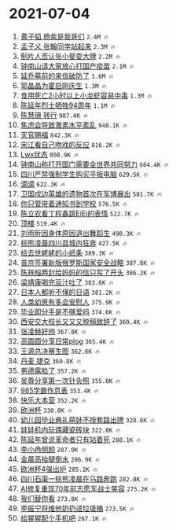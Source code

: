 # 2021-07-04

1. [黄子韬 杨紫是我哥们](https://s.weibo.com/weibo?q=%E9%BB%84%E5%AD%90%E9%9F%AC%20%E6%9D%A8%E7%B4%AB%E6%98%AF%E6%88%91%E5%93%A5%E4%BB%AC&Refer=top) `2.4M 🔥`
1. [孟子义 张翰同学站起来](https://s.weibo.com/weibo?q=%E5%AD%9F%E5%AD%90%E4%B9%89%20%E5%BC%A0%E7%BF%B0%E5%90%8C%E5%AD%A6%E7%AB%99%E8%B5%B7%E6%9D%A5&Refer=top) `2.3M 🔥`
1. [制片人否认张小斐耍大牌](https://s.weibo.com/weibo?q=%23%E5%88%B6%E7%89%87%E4%BA%BA%E5%90%A6%E8%AE%A4%E5%BC%A0%E5%B0%8F%E6%96%90%E8%80%8D%E5%A4%A7%E7%89%8C%23&Refer=top) `2.2M 🔥`
1. [钟南山请大家放心打国产疫苗](https://s.weibo.com/weibo?q=%23%E9%92%9F%E5%8D%97%E5%B1%B1%E8%AF%B7%E5%A4%A7%E5%AE%B6%E6%94%BE%E5%BF%83%E6%89%93%E5%9B%BD%E4%BA%A7%E7%96%AB%E8%8B%97%23&Refer=top) `2.1M 🔥`
1. [延乔墓前的来信破防了](https://s.weibo.com/weibo?q=%23%E5%BB%B6%E4%B9%94%E5%A2%93%E5%89%8D%E7%9A%84%E6%9D%A5%E4%BF%A1%E7%A0%B4%E9%98%B2%E4%BA%86%23&Refer=top) `1.6M 🔥`
1. [郭晶晶为霍启刚庆生](https://s.weibo.com/weibo?q=%23%E9%83%AD%E6%99%B6%E6%99%B6%E4%B8%BA%E9%9C%8D%E5%90%AF%E5%88%9A%E5%BA%86%E7%94%9F%23&Refer=top) `1.3M 🔥`
1. [食用死亡2小时以上小龙虾容易中毒](https://s.weibo.com/weibo?q=%23%E9%A3%9F%E7%94%A8%E6%AD%BB%E4%BA%A12%E5%B0%8F%E6%97%B6%E4%BB%A5%E4%B8%8A%E5%B0%8F%E9%BE%99%E8%99%BE%E5%AE%B9%E6%98%93%E4%B8%AD%E6%AF%92%23&Refer=top) `1.3M 🔥`
1. [陈延年烈士牺牲94周年](https://s.weibo.com/weibo?q=%23%E9%99%88%E5%BB%B6%E5%B9%B4%E7%83%88%E5%A3%AB%E7%89%BA%E7%89%B294%E5%91%A8%E5%B9%B4%23&Refer=top) `1.1M 🔥`
1. [陈慧珊 转行](https://s.weibo.com/weibo?q=%E9%99%88%E6%85%A7%E7%8F%8A%20%E8%BD%AC%E8%A1%8C&Refer=top) `987.4K 🔥`
1. [焦虑会导致激素水平紊乱](https://s.weibo.com/weibo?q=%23%E7%84%A6%E8%99%91%E4%BC%9A%E5%AF%BC%E8%87%B4%E6%BF%80%E7%B4%A0%E6%B0%B4%E5%B9%B3%E7%B4%8A%E4%B9%B1%23&Refer=top) `948.1K 🔥`
1. [天官赐福](https://s.weibo.com/weibo?q=%E5%A4%A9%E5%AE%98%E8%B5%90%E7%A6%8F&Refer=top) `842.3K 🔥`
1. [宋江看自己吻戏的反应](https://s.weibo.com/weibo?q=%23%E5%AE%8B%E6%B1%9F%E7%9C%8B%E8%87%AA%E5%B7%B1%E5%90%BB%E6%88%8F%E7%9A%84%E5%8F%8D%E5%BA%94%23&Refer=top) `816.2K 🔥`
1. [Lwx状态](https://s.weibo.com/weibo?q=%23Lwx%E7%8A%B6%E6%80%81%23&Refer=top) `808.9K 🔥`
1. [钟南山称打开国门需要全世界共同努力](https://s.weibo.com/weibo?q=%23%E9%92%9F%E5%8D%97%E5%B1%B1%E7%A7%B0%E6%89%93%E5%BC%80%E5%9B%BD%E9%97%A8%E9%9C%80%E8%A6%81%E5%85%A8%E4%B8%96%E7%95%8C%E5%85%B1%E5%90%8C%E5%8A%AA%E5%8A%9B%23&Refer=top) `664.4K 🔥`
1. [四川严禁强制学生购买平板电脑](https://s.weibo.com/weibo?q=%23%E5%9B%9B%E5%B7%9D%E4%B8%A5%E7%A6%81%E5%BC%BA%E5%88%B6%E5%AD%A6%E7%94%9F%E8%B4%AD%E4%B9%B0%E5%B9%B3%E6%9D%BF%E7%94%B5%E8%84%91%23&Refer=top) `629.5K 🔥`
1. [滴滴](https://s.weibo.com/weibo?q=%23%E6%BB%B4%E6%BB%B4%23&Refer=top) `622.3K 🔥`
1. [卫国戍边英雄的遗物首次在军博展出](https://s.weibo.com/weibo?q=%E5%8D%AB%E5%9B%BD%E6%88%8D%E8%BE%B9%E8%8B%B1%E9%9B%84%E7%9A%84%E9%81%97%E7%89%A9%E9%A6%96%E6%AC%A1%E5%9C%A8%E5%86%9B%E5%8D%9A%E5%B1%95%E5%87%BA&Refer=top) `581.7K 🔥`
1. [你只管带着通知书到学校](https://s.weibo.com/weibo?q=%23%E4%BD%A0%E5%8F%AA%E7%AE%A1%E5%B8%A6%E7%9D%80%E9%80%9A%E7%9F%A5%E4%B9%A6%E5%88%B0%E5%AD%A6%E6%A0%A1%23&Refer=top) `576.5K 🔥`
1. [陈立农看丁程鑫跳EiEi的表情](https://s.weibo.com/weibo?q=%23%E9%99%88%E7%AB%8B%E5%86%9C%E7%9C%8B%E4%B8%81%E7%A8%8B%E9%91%AB%E8%B7%B3EiEi%E7%9A%84%E8%A1%A8%E6%83%85%23&Refer=top) `522.7K 🔥`
1. [顶楼](https://s.weibo.com/weibo?q=%E9%A1%B6%E6%A5%BC&Refer=top) `519.4K 🔥`
1. [刘雨昕因身体原因退出舞蹈生](https://s.weibo.com/weibo?q=%23%E5%88%98%E9%9B%A8%E6%98%95%E5%9B%A0%E8%BA%AB%E4%BD%93%E5%8E%9F%E5%9B%A0%E9%80%80%E5%87%BA%E8%88%9E%E8%B9%88%E7%94%9F%23&Refer=top) `490.3K 🔥`
1. [棕熊凌晨四川县城内狂奔](https://s.weibo.com/weibo?q=%23%E6%A3%95%E7%86%8A%E5%87%8C%E6%99%A8%E5%9B%9B%E5%B7%9D%E5%8E%BF%E5%9F%8E%E5%86%85%E7%8B%82%E5%A5%94%23&Refer=top) `427.5K 🔥`
1. [给去世姥姥的小纸条](https://s.weibo.com/weibo?q=%23%E7%BB%99%E5%8E%BB%E4%B8%96%E5%A7%A5%E5%A7%A5%E7%9A%84%E5%B0%8F%E7%BA%B8%E6%9D%A1%23&Refer=top) `389.3K 🔥`
1. [普京签署新版俄罗斯国家安全战略](https://s.weibo.com/weibo?q=%23%E6%99%AE%E4%BA%AC%E7%AD%BE%E7%BD%B2%E6%96%B0%E7%89%88%E4%BF%84%E7%BD%97%E6%96%AF%E5%9B%BD%E5%AE%B6%E5%AE%89%E5%85%A8%E6%88%98%E7%95%A5%23&Refer=top) `387.8K 🔥`
1. [陈祥榕两封给妈妈的信只写了开头](https://s.weibo.com/weibo?q=%23%E9%99%88%E7%A5%A5%E6%A6%95%E4%B8%A4%E5%B0%81%E7%BB%99%E5%A6%88%E5%A6%88%E7%9A%84%E4%BF%A1%E5%8F%AA%E5%86%99%E4%BA%86%E5%BC%80%E5%A4%B4%23&Refer=top) `386.2K 🔥`
1. [梁靖康喝完豆汁吐了](https://s.weibo.com/weibo?q=%23%E6%A2%81%E9%9D%96%E5%BA%B7%E5%96%9D%E5%AE%8C%E8%B1%86%E6%B1%81%E5%90%90%E4%BA%86%23&Refer=top) `383.6K 🔥`
1. [日本人都听不懂的日语](https://s.weibo.com/weibo?q=%23%E6%97%A5%E6%9C%AC%E4%BA%BA%E9%83%BD%E5%90%AC%E4%B8%8D%E6%87%82%E7%9A%84%E6%97%A5%E8%AF%AD%23&Refer=top) `381.2K 🔥`
1. [人类幼崽有多会安慰人](https://s.weibo.com/weibo?q=%23%E4%BA%BA%E7%B1%BB%E5%B9%BC%E5%B4%BD%E6%9C%89%E5%A4%9A%E4%BC%9A%E5%AE%89%E6%85%B0%E4%BA%BA%23&Refer=top) `375.9K 🔥`
1. [毕业即分手是不够爱吗](https://s.weibo.com/weibo?q=%23%E6%AF%95%E4%B8%9A%E5%8D%B3%E5%88%86%E6%89%8B%E6%98%AF%E4%B8%8D%E5%A4%9F%E7%88%B1%E5%90%97%23&Refer=top) `374.6K 🔥`
1. [西安交大校长又又又脱稿致辞了](https://s.weibo.com/weibo?q=%23%E8%A5%BF%E5%AE%89%E4%BA%A4%E5%A4%A7%E6%A0%A1%E9%95%BF%E5%8F%88%E5%8F%88%E5%8F%88%E8%84%B1%E7%A8%BF%E8%87%B4%E8%BE%9E%E4%BA%86%23&Refer=top) `369.4K 🔥`
1. [张凌赫好帅](https://s.weibo.com/weibo?q=%23%E5%BC%A0%E5%87%8C%E8%B5%AB%E5%A5%BD%E5%B8%85%23&Refer=top) `367.8K 🔥`
1. [高圆圆分享日常plog](https://s.weibo.com/weibo?q=%23%E9%AB%98%E5%9C%86%E5%9C%86%E5%88%86%E4%BA%AB%E6%97%A5%E5%B8%B8plog%23&Refer=top) `365.4K 🔥`
1. [王源总决赛生图](https://s.weibo.com/weibo?q=%23%E7%8E%8B%E6%BA%90%E6%80%BB%E5%86%B3%E8%B5%9B%E7%94%9F%E5%9B%BE%23&Refer=top) `362.6K 🔥`
1. [丹麦 捷克](https://s.weibo.com/weibo?q=%E4%B8%B9%E9%BA%A6%20%E6%8D%B7%E5%85%8B&Refer=top) `360.8K 🔥`
1. [男德露脸了](https://s.weibo.com/weibo?q=%23%E7%94%B7%E5%BE%B7%E9%9C%B2%E8%84%B8%E4%BA%86%23&Refer=top) `357.2K 🔥`
1. [吴尊分享第一次针灸照](https://s.weibo.com/weibo?q=%23%E5%90%B4%E5%B0%8A%E5%88%86%E4%BA%AB%E7%AC%AC%E4%B8%80%E6%AC%A1%E9%92%88%E7%81%B8%E7%85%A7%23&Refer=top) `355.0K 🔥`
1. [985学霸作息表](https://s.weibo.com/weibo?q=%23985%E5%AD%A6%E9%9C%B8%E4%BD%9C%E6%81%AF%E8%A1%A8%23&Refer=top) `353.4K 🔥`
1. [快乐大本营](https://s.weibo.com/weibo?q=%E5%BF%AB%E4%B9%90%E5%A4%A7%E6%9C%AC%E8%90%A5&Refer=top) `352.2K 🔥`
1. [欧洲杯](https://s.weibo.com/weibo?q=%E6%AC%A7%E6%B4%B2%E6%9D%AF&Refer=top) `330.0K 🔥`
1. [幼儿园毕业典礼萌娃不按套路出牌](https://s.weibo.com/weibo?q=%23%E5%B9%BC%E5%84%BF%E5%9B%AD%E6%AF%95%E4%B8%9A%E5%85%B8%E7%A4%BC%E8%90%8C%E5%A8%83%E4%B8%8D%E6%8C%89%E5%A5%97%E8%B7%AF%E5%87%BA%E7%89%8C%23&Refer=top) `328.6K 🔥`
1. [娃娃机内玩偶藏瓷砖块](https://s.weibo.com/weibo?q=%23%E5%A8%83%E5%A8%83%E6%9C%BA%E5%86%85%E7%8E%A9%E5%81%B6%E8%97%8F%E7%93%B7%E7%A0%96%E5%9D%97%23&Refer=top) `322.8K 🔥`
1. [陈延年曾说革命者只有站着死](https://s.weibo.com/weibo?q=%23%E9%99%88%E5%BB%B6%E5%B9%B4%E6%9B%BE%E8%AF%B4%E9%9D%A9%E5%91%BD%E8%80%85%E5%8F%AA%E6%9C%89%E7%AB%99%E7%9D%80%E6%AD%BB%23&Refer=top) `288.1K 🔥`
1. [李小冉侧颜](https://s.weibo.com/weibo?q=%23%E6%9D%8E%E5%B0%8F%E5%86%89%E4%BE%A7%E9%A2%9C%23&Refer=top) `287.0K 🔥`
1. [金晨高抬腿倒水](https://s.weibo.com/weibo?q=%23%E9%87%91%E6%99%A8%E9%AB%98%E6%8A%AC%E8%85%BF%E5%80%92%E6%B0%B4%23&Refer=top) `286.9K 🔥`
1. [欧洲杯4强出炉](https://s.weibo.com/weibo?q=%23%E6%AC%A7%E6%B4%B2%E6%9D%AF4%E5%BC%BA%E5%87%BA%E7%82%89%23&Refer=top) `285.2K 🔥`
1. [四川石渠一棕熊凌晨在马路奔跑](https://s.weibo.com/weibo?q=%23%E5%9B%9B%E5%B7%9D%E7%9F%B3%E6%B8%A0%E4%B8%80%E6%A3%95%E7%86%8A%E5%87%8C%E6%99%A8%E5%9C%A8%E9%A9%AC%E8%B7%AF%E5%A5%94%E8%B7%91%23&Refer=top) `282.8K 🔥`
1. [AI修复重现70年前志愿军战士笑容](https://s.weibo.com/weibo?q=%23AI%E4%BF%AE%E5%A4%8D%E9%87%8D%E7%8E%B070%E5%B9%B4%E5%89%8D%E5%BF%97%E6%84%BF%E5%86%9B%E6%88%98%E5%A3%AB%E7%AC%91%E5%AE%B9%23&Refer=top) `275.2K 🔥`
1. [我们替你看](https://s.weibo.com/weibo?q=%23%E6%88%91%E4%BB%AC%E6%9B%BF%E4%BD%A0%E7%9C%8B%23&Refer=top) `273.8K 🔥`
1. [李振宁将维他奶扔进垃圾桶](https://s.weibo.com/weibo?q=%23%E6%9D%8E%E6%8C%AF%E5%AE%81%E5%B0%86%E7%BB%B4%E4%BB%96%E5%A5%B6%E6%89%94%E8%BF%9B%E5%9E%83%E5%9C%BE%E6%A1%B6%23&Refer=top) `273.5K 🔥`
1. [给猩猩配个手机吧](https://s.weibo.com/weibo?q=%23%E7%BB%99%E7%8C%A9%E7%8C%A9%E9%85%8D%E4%B8%AA%E6%89%8B%E6%9C%BA%E5%90%A7%23&Refer=top) `267.1K 🔥`
